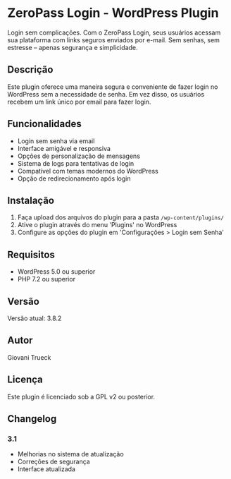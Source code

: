 # ZeroPass Login - WordPress Plugin

Login sem complicações. Com o ZeroPass Login, seus usuários acessam sua plataforma com links seguros enviados por e-mail. Sem senhas, sem estresse – apenas segurança e simplicidade.

## Descrição

Este plugin oferece uma maneira segura e conveniente de fazer login no WordPress sem a necessidade de senha. Em vez disso, os usuários recebem um link único por email para fazer login.

## Funcionalidades

- Login sem senha via email
- Interface amigável e responsiva
- Opções de personalização de mensagens
- Sistema de logs para tentativas de login
- Compatível com temas modernos do WordPress
- Opção de redirecionamento após login

## Instalação

1. Faça upload dos arquivos do plugin para a pasta `/wp-content/plugins/`
2. Ative o plugin através do menu 'Plugins' no WordPress
3. Configure as opções do plugin em 'Configurações > Login sem Senha'

## Requisitos

- WordPress 5.0 ou superior
- PHP 7.2 ou superior

## Versão

Versão atual: 3.8.2

## Autor

Giovani Trueck

## Licença

Este plugin é licenciado sob a GPL v2 ou posterior.

## Changelog

### 3.1
- Melhorias no sistema de atualização
- Correções de segurança
- Interface atualizada

